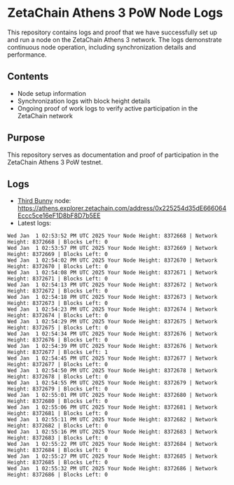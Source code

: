 # ZetaChain Athens 3 PoW Node Logs
This repository contains logs and proof that we have successfully set up and run a node on the ZetaChain Athens 3 network. The logs demonstrate continuous node operation, including synchronization details and performance.

## Contents
- Node setup information
- Synchronization logs with block height details
- Ongoing proof of work logs to verify active participation in the ZetaChain network

## Purpose
This repository serves as documentation and proof of participation in the ZetaChain Athens 3 PoW testnet.

## Logs

- [Third Bunny](https://thirdbunny.xyz/) node: https://athens.explorer.zetachain.com/address/0x225254d35dE666064Eccc5ce16eF1D8bF8D7b5EE
- Latest logs:
```
Wed Jan  1 02:53:52 PM UTC 2025 Your Node Height: 8372668 | Network Height: 8372668 | Blocks Left: 0
Wed Jan  1 02:53:57 PM UTC 2025 Your Node Height: 8372669 | Network Height: 8372669 | Blocks Left: 0
Wed Jan  1 02:54:02 PM UTC 2025 Your Node Height: 8372670 | Network Height: 8372670 | Blocks Left: 0
Wed Jan  1 02:54:08 PM UTC 2025 Your Node Height: 8372671 | Network Height: 8372671 | Blocks Left: 0
Wed Jan  1 02:54:13 PM UTC 2025 Your Node Height: 8372672 | Network Height: 8372672 | Blocks Left: 0
Wed Jan  1 02:54:18 PM UTC 2025 Your Node Height: 8372673 | Network Height: 8372673 | Blocks Left: 0
Wed Jan  1 02:54:23 PM UTC 2025 Your Node Height: 8372674 | Network Height: 8372674 | Blocks Left: 0
Wed Jan  1 02:54:29 PM UTC 2025 Your Node Height: 8372675 | Network Height: 8372675 | Blocks Left: 0
Wed Jan  1 02:54:34 PM UTC 2025 Your Node Height: 8372676 | Network Height: 8372676 | Blocks Left: 0
Wed Jan  1 02:54:39 PM UTC 2025 Your Node Height: 8372676 | Network Height: 8372677 | Blocks Left: 1
Wed Jan  1 02:54:45 PM UTC 2025 Your Node Height: 8372677 | Network Height: 8372677 | Blocks Left: 0
Wed Jan  1 02:54:50 PM UTC 2025 Your Node Height: 8372678 | Network Height: 8372678 | Blocks Left: 0
Wed Jan  1 02:54:55 PM UTC 2025 Your Node Height: 8372679 | Network Height: 8372679 | Blocks Left: 0
Wed Jan  1 02:55:01 PM UTC 2025 Your Node Height: 8372680 | Network Height: 8372680 | Blocks Left: 0
Wed Jan  1 02:55:06 PM UTC 2025 Your Node Height: 8372681 | Network Height: 8372681 | Blocks Left: 0
Wed Jan  1 02:55:11 PM UTC 2025 Your Node Height: 8372682 | Network Height: 8372682 | Blocks Left: 0
Wed Jan  1 02:55:16 PM UTC 2025 Your Node Height: 8372683 | Network Height: 8372683 | Blocks Left: 0
Wed Jan  1 02:55:22 PM UTC 2025 Your Node Height: 8372684 | Network Height: 8372684 | Blocks Left: 0
Wed Jan  1 02:55:27 PM UTC 2025 Your Node Height: 8372685 | Network Height: 8372685 | Blocks Left: 0
Wed Jan  1 02:55:32 PM UTC 2025 Your Node Height: 8372686 | Network Height: 8372686 | Blocks Left: 0
```
